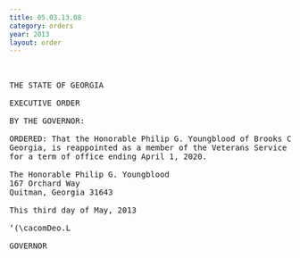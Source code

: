```yaml
---
title: 05.03.13.08
category: orders
year: 2013
layout: order
---
```


<pre> 

THE STATE OF GEORGIA

EXECUTIVE ORDER

BY THE GOVERNOR:

ORDERED: That the Honorable Philip G. Youngblood of Brooks County,
Georgia, is reappointed as a member of the Veterans Service Board,
for a term of office ending April 1, 2020.

The Honorable Philip G. Youngblood
167 Orchard Way
Quitman, Georgia 31643

This third day of May, 2013

‘(\cacomDeo.L

GOVERNOR

</pre>
